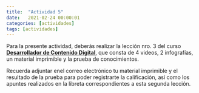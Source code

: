 ```yaml
---
title:  "Actividad 5"
date:   2021-02-24 00:00:01
categories: [actividades]
tags: [actividades]
---
```


Para la presente actividad, deberás realizar la lección nro. 3 del curso [**Desarrollador de Contenido Digital**][desarrollador], que consta de 4 videos, 2 infografías, un material imprimible y la prueba de conocimientos.

Recuerda adjuntar enel correo electrónico tu material imprimible y el resultado de la prueba para poder registrarte la calificación, así como los apuntes realizados en la libreta correspondientes a esta segunda lección.

[desarrollador]: https://capacitateparaelempleo.org/pages.php?r=.tema&tagID=2284
